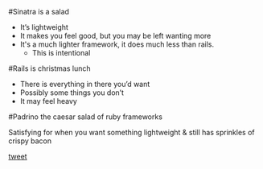
<!-- comparison of frameworks -->



#Sinatra is a salad

* It’s lightweight
* It makes you feel good, but you may be left wanting more
* It's a much lighter framework, it does much less than rails.
  * This is intentional



#Rails is christmas lunch

* There is everything in there you’d want
* Possibly some things you don’t
* It may feel heavy









#Padrino the caesar salad of ruby frameworks

Satisfying for when you want something lightweight & still has sprinkles of crispy bacon

[tweet](https://twitter.com/mrdougal/status/113750251323654144)


<!-- Up next - why would you use Sinatra ? -->



